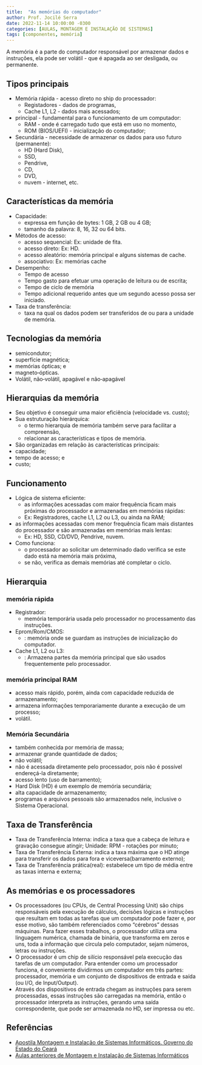 ```yaml
---
title:  "As memórias do computador"
author: Prof. Jocilé Serra
date: 2022-11-14 10:00:00 -0300
categories: [AULAS, MONTAGEM E INSTALAÇÃO DE SISTEMAS]
tags: [componentes, memória]
---
```

A memória é a parte do computador responsável por armazenar dados e instruções, ela pode ser volátil - que é apagada ao ser desligada, ou permanente.

## Tipos principais

* Memória rápida - acesso direto no ship do processador:
  * Registadores - dados de programas,
  * Cache L1, L2 - dados mais acessados;
* principal - fundamental para o funcionamento de um computador:
  * RAM - onde é carregado tudo que está em uso no momento,
  * ROM (BIOS/UEFI) - inicialização do computador;
* Secundária - necessidade de armazenar os dados para uso futuro (permanente):
  * HD (Hard Disk),
  * SSD,
  * Pendrive,
  * CD,
  * DVD,
  * nuvem - internet, etc.

## Características da memória

* Capacidade:
  * expressa em função de bytes: 1 GB, 2 GB ou 4 GB;
  * tamanho da palavra: 8, 16, 32 ou 64 bits.
* Métodos de acesso:
  * acesso sequencial: Ex: unidade de fita.
  * acesso direto: Ex: HD.
  * acesso aleatório: memória principal e alguns sistemas de cache.
  * associativo: Ex: memórias cache
* Desempenho:
  * Tempo de acesso
  * Tempo gasto para efetuar uma operação de leitura ou de escrita;
  * Tempo de ciclo de memória
  * Tempo adicional requerido antes que um segundo acesso possa ser iniciado.
* Taxa de transferência:
  * taxa na qual os dados podem ser transferidos de ou para a unidade de memória.

## Tecnologias da memória

* semicondutor;
* superfície magnética;
* memórias ópticas; e
* magneto‐ópticas.
* Volátil, não‐volátil, apagável e não‐apagável

## Hierarquias da memória

* Seu objetivo é conseguir uma maior eficiência (velocidade vs. custo);
* Sua estruturação hierárquica:
  * o termo hierarquia de memória também serve para facilitar a compreensão,
  * relacionar as características e tipos de memória.
* São organizadas em relação às características principais:
* capacidade;
* tempo de acesso; e
* custo;

## Funcionamento

* Lógica de sistema eficiente:
  * as informações acessadas com maior frequência ficam mais próximas do processador e armazenadas em memórias rápidas:
  * Ex: Registradores, cache L1, L2 ou L3, ou ainda na RAM;
* as informações acessadas com menor frequência ficam mais distantes do processador e são armazenadas em memórias mais lentas:
  * Ex: HD, SSD, CD/DVD, Pendrive, nuvem.
* Como funciona:
  * o processador ao solicitar um determinado dado verifica se este dado está na memória mais próxima,
  * se não, verifica as demais memórias até completar o ciclo.

## Hierarquia

### memória rápida

* Registrador:
  * memória temporária usada pelo processador no processamento das instruções.
* Eprom/Rom/CMOS:
  * : memória onde se guardam as instruções de inicialização do computador.
* Cache L1, L2 ou L3:
  * : Armazena partes da memória principal que são usados frequentemente pelo processador.

### memória principal RAM

* acesso mais rápido, porém, ainda com capacidade reduzida de armazenamento;
* armazena informações temporariamente durante a execução de um processo;
* volátil.

### Memória Secundária

* também conhecida por memória de massa;
* armazenar grande quantidade de dados;
* não volátil;
* não é acessada diretamente pelo processador, pois não é possível endereçá-la diretamente;
* acesso lento (uso de barramento);
* Hard Disk (HD) é um exemplo de memória secundária;
* alta capacidade de armazenamento;
* programas e arquivos pessoais são armazenados nele, inclusive o Sistema Operacional.

## Taxa de Transferência

* Taxa de Transferência Interna: indica a taxa que a cabeça de leitura e gravação consegue atingir; Unidade: RPM - rotações por minuto;
* Taxa de Transferência Externa: indica a taxa máxima que o HD atinge para transferir os dados para fora e viceversa(barramento externo);
* Taxa de Transferência prática(real): estabelece um tipo de média entre as taxas interna e externa;

## As memórias e os processadores

* Os processadores (ou CPUs, de Central Processing Unit) são chips responsáveis pela execução de cálculos, decisões lógicas e instruções que resultam em todas as tarefas que um computador pode fazer e, por esse motivo, são também referenciados como “cérebros” dessas máquinas. Para fazer esses trabalhos, o processador utiliza uma linguagem numérica, chamada de binária, que transforma em zeros e uns, toda a informação que circula pelo computador, sejam números, letras ou instruções.
* O processador é um chip de silício responsável pela execução das tarefas de um computador. Para entender como um processador funciona, é conveniente dividirmos um computador em três partes: processador, memória e um conjunto de dispositivos de entrada e saída (ou I/O, de Input/Output).
* Através dos dispositivos de entrada chegam as instruções para serem processadas, essas instruções são carregadas na memória, então o processador interpreta as instruções, gerando uma saída correspondente, que pode ser armazenada no HD, ser impressa ou etc.

## Referências

* [Apostila Montagem e Instalação de Sistemas Informáticos. Governo do Estado do Ceará](https://educacaoprofissional.seduc.ce.gov.br/images/material_didatico/redes_de_computadores/redes_de_computadores_montagem_instalacoes_sistemas_informaticos.pdf)
* [Aulas anteriores de Montagem e Instalação de Sistemas Informáticos](https://aulas.jocile.com/redes/montagem-e-instala%C3%A7%C3%A3o-de-sistemas-inform%C3%A1ticos)
